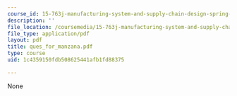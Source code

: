 ```yaml
---
course_id: 15-763j-manufacturing-system-and-supply-chain-design-spring-2005
description: ''
file_location: /coursemedia/15-763j-manufacturing-system-and-supply-chain-design-spring-2005/1c4359150fdb508625441afb1fd88375_ques_for_manzana.pdf
file_type: application/pdf
layout: pdf
title: ques_for_manzana.pdf
type: course
uid: 1c4359150fdb508625441afb1fd88375

---
```

None